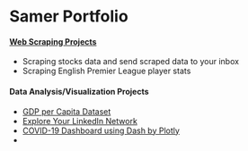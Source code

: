 # Samer Portfolio

#### [Web Scraping Projects](https://github.com/samer-alhalabi/Web-Scraping)
- Scraping stocks data and send scraped data to your inbox
- Scraping English Premier League player stats

#### Data Analysis/Visualization Projects
- [GDP per Capita Dataset](https://github.com/samer-alhalabi/Data-Exploration-Visualization)
- [Explore Your LinkedIn Network](https://github.com/samer-alhalabi/Explore-your-LinkedIn-Network)
- [COVID-19 Dashboard using Dash by Plotly](https://github.com/samer-alhalabi/COVID-19-Dashboard-using-Dash-by-Plotly)
- 


